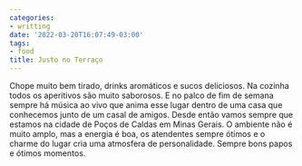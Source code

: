 ```yaml
---
categories:
- writting
date: '2022-03-20T16:07:49-03:00'
tags:
- food
title: Justo no Terraço
---
```


Chope muito bem tirado, drinks aromáticos e sucos deliciosos. Na cozinha todos os aperitivos são muito saborosos. E no palco de fim de semana sempre há música ao vivo que anima esse lugar dentro de uma casa que conhecemos junto de um casal de amigos. Desde então vamos sempre que estamos na cidade de Poços de Caldas em Minas Gerais. O ambiente não é muito amplo, mas a energia é boa, os atendentes sempre ótimos e o charme do lugar cria uma atmosfera de personalidade. Sempre bons papos e ótimos momentos.

